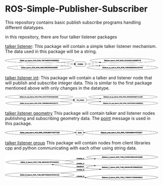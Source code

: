 # ROS-Simple-Publisher-Subscriber
This repository contains basic publish subscribe programs handling different datatypes. 

in this repository, there are four talker listener packages

[talker listener](https://github.com/TSrini19/ROS-Beginner-Projects/tree/main/talker_listener): This package will contain a simple talker listener 
mechanism. The data used in this package will be a string.


![alt text](https://github.com/TSrini19/ROS-Beginner-Projects/blob/main/talker_listener/talker_listener.png)


[talker listener int](https://github.com/TSrini19/ROS-Beginner-Projects/tree/main/talker_listener_int): This package will contain a talker and listener 
node that will publish and subscribe integer data. This is similar to the first package mentioned above with only changes in the datatype.

![alt text](https://github.com/TSrini19/ROS-Beginner-Projects/blob/main/talker_listener_int/talker_listener_int.png)



[talker listener geometry](https://github.com/TSrini19/ROS-Beginner-Projects/tree/main/talker_listener_geometry) This package will contain talker and listener nodes publishing and subscribing geometry data. The [point](http://docs.ros.org/en/noetic/api/geometry_msgs/html/msg/Point.html) message is used in this package. 

![alt text](https://github.com/TSrini19/ROS-Beginner-Projects/blob/main/talker_listener_geometry/talker_listener_geometry.png)



[talker listener group](https://github.com/TSrini19/ROS-Beginner-Projects/tree/main/talker_listener_group) This package will contain nodes from client libraries cpp and python communicating with each other using string data. 


![alt text](https://github.com/TSrini19/ROS-Beginner-Projects/blob/main/talker_listener_group/talker_listener_group.png)


